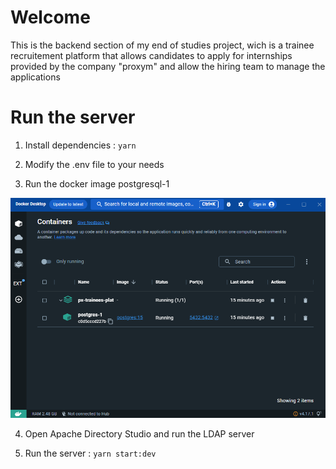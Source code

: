 # Welcome

This is the backend section of my end of studies project, wich is a trainee recruitement platform that allows candidates to apply for internships provided by the company "proxym" and allow the hiring team to manage the applications

# Run the server

1. Install dependencies : `yarn`

2. Modify the .env file to your needs

3. Run the docker image postgresql-1

![alt text](./public/docker.PNG)

4. Open Apache Directory Studio and run the LDAP server

5. Run the server : `yarn start:dev`
